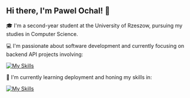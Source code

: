 ## Hi there, I'm Pawel Ochal! 👋

🎓 I'm a second-year student at the University of Rzeszow, pursuing my studies in Computer Science.

💻 I'm passionate about software development and currently focusing on backend API projects involving:

[![My Skills](https://skillicons.dev/icons?i=python,django,postgresql,redis,git,github,vscode)](https://skillicons.dev)

🚀 I'm currently learning deployment and honing my skills in:

[![My Skills](https://skillicons.dev/icons?i=docker,kubernetes,nginx)](https://skillicons.dev)

